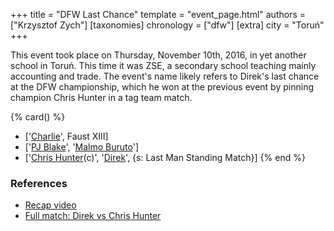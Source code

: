 +++
title = "DFW Last Chance"
template = "event_page.html"
authors = ["Krzysztof Zych"]
[taxonomies]
chronology = ["dfw"]
[extra]
city = "Toruń"
+++

This event took place on Thursday, November 10th, 2016, in yet another school in Toruń. This time it was ZSE, a secondary school teaching mainly accounting and trade. The event's name likely refers to Direk's last chance at the DFW championship, which he won at the previous event by pinning champion Chris Hunter in a tag team match.

{% card() %}
- ['[Charlie](@/w/madman-charlie.md)', Faust XIII]
- ['[PJ Blake](@/w/pj-blake.md)', '[Malmo Buruto](@/w/malmo-buruto.md)']
- ['[Chris Hunter](@/w/chris-hunter.md)(c)', '[Direk](@/w/direk.md)', {s: Last Man Standing Match}]
{% end %}

### References

* [Recap video](https://www.youtube.com/watch?v=4bReXLyroQo)
* [Full match: Direk vs Chris Hunter](https://www.youtube.com/watch?v=7YinR9nnZm4)
